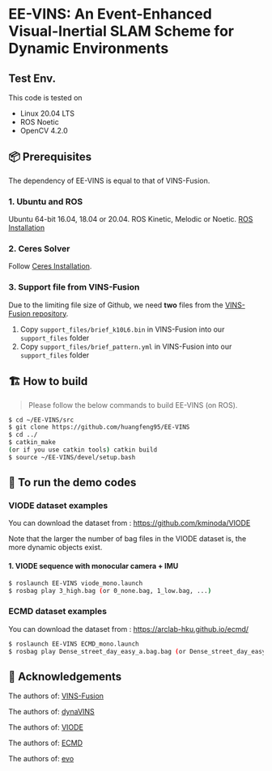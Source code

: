 # EE-VINS: An Event-Enhanced Visual-Inertial SLAM Scheme for Dynamic Environments

## Test Env.

This code is tested on

* Linux 20.04 LTS
* ROS Noetic
* OpenCV 4.2.0

## :package: Prerequisites

The dependency of EE-VINS is equal to that of VINS-Fusion.

### 1. **Ubuntu** and **ROS**
Ubuntu 64-bit 16.04, 18.04 or 20.04.
ROS Kinetic, Melodic or Noetic. [ROS Installation](http://wiki.ros.org/ROS/Installation)


### 2. **Ceres Solver**
Follow [Ceres Installation](http://ceres-solver.org/installation.html).

### 3. **Support file from VINS-Fusion**

Due to the limiting file size of Github, we need **two** files from the [VINS-Fusion repository](https://github.com/HKUST-Aerial-Robotics/VINS-Fusion/tree/master/support_files).

1. Copy `support_files/brief_k10L6.bin` in VINS-Fusion into our `support_files` folder 
2. Copy `support_files/brief_pattern.yml` in VINS-Fusion into our `support_files` folder

## :building_construction: How to build

> Please follow the below commands to build EE-VINS (on ROS).

``` bash
$ cd ~/EE-VINS/src 
$ git clone https://github.com/huangfeng95/EE-VINS
$ cd ../
$ catkin_make  
(or if you use catkin tools) catkin build
$ source ~/EE-VINS/devel/setup.bash
```

## :runner: To run the demo codes

### VIODE dataset examples

You can download the dataset from : https://github.com/kminoda/VIODE

Note that the larger the number of bag files in the VIODE dataset is, the more dynamic objects exist.

#### 1. **VIODE sequence with monocular camera + IMU**

``` bash
$ roslaunch EE-VINS viode_mono.launch
$ rosbag play 3_high.bag (or 0_none.bag, 1_low.bag, ...)
```


### ECMD dataset examples

You can download the dataset from : https://arclab-hku.github.io/ecmd/

``` bash
$ roslaunch EE-VINS ECMD_mono.launch
$ rosbag play Dense_street_day_easy_a.bag.bag (or Dense_street_day_easy_b.bag, ...)
```

## :bookmark: Acknowledgements

The authors of: [VINS-Fusion](https://github.com/HKUST-Aerial-Robotics/VINS-Fusion)

The authors of: [dynaVINS](https://github.com/url-kaist/dynaVINS)

The authors of: [VIODE](https://github.com/kminoda/VIODE)

The authors of: [ECMD](https://arclab-hku.github.io/ecmd/)

The authors of: [evo](https://github.com/MichaelGrupp/evo)
